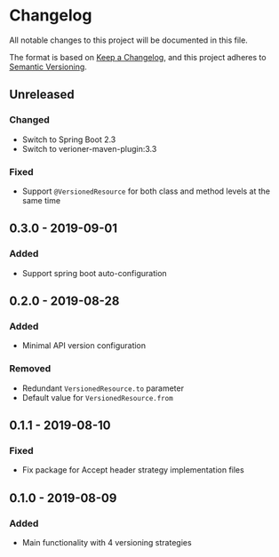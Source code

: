 # Changelog
All notable changes to this project will be documented in this file.

The format is based on [Keep a Changelog](https://keepachangelog.com/en/1.0.0/),
and this project adheres to [Semantic Versioning](https://semver.org/spec/v2.0.0.html).

## Unreleased
### Changed
- Switch to Spring Boot 2.3
- Switch to verioner-maven-plugin:3.3

### Fixed
- Support `@VersionedResource` for both class and method levels at the same time

## 0.3.0 - 2019-09-01
### Added
- Support spring boot auto-configuration

## 0.2.0 - 2019-08-28
### Added
- Minimal API version configuration

### Removed
- Redundant `VersionedResource.to` parameter
- Default value for `VersionedResource.from`

## 0.1.1 - 2019-08-10
### Fixed
- Fix package for Accept header strategy implementation files

## 0.1.0 - 2019-08-09
### Added
- Main functionality with 4 versioning strategies

